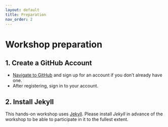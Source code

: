 ```yaml
---
layout: default
title: Preparation
nav_order: 2
---
```

<!-- 
(OPTIONAL) This will be the page going over any installation or registration requirements.
Add, edit, or remove any content below for the workshop in question. 
-->

# Workshop preparation 

<!-- 
Seperate preparation into account creation, file downloads, and software downloads.
However, you can format this as you wish.
An example is provided below.
-->
## 1. Create a GitHub Account
- [Navigate to GitHub](https://github.com/) and sign up for an account if you don’t already have one.
- After registering, sign in to your account.

## 2. Install Jekyll
This hands-on workshop uses [Jekyll](https://jekyllrb.com/docs/installation/). Please install *Jekyll* in advance of the workshop to be able to participate in it to the fullest extent.

<!-- 
## 3. Download website template
You will have an opportunity to download the data during the workshop; however, if you would like to do so ahead of time, it can be downloaded [here](https://www.google.com).
-->

<!-- 

{: .warning }
> This is a warning message. You can use to to mention things like:
>
> - Must be a McMaster Student/Staff to access content/software licenses
> - Windows/MacOS/Linux is not supported

-->

<!-- 
### Windows/Mac Installation
<!-- Usually, linking to an installation guide on the official website of the software is enough, no need to explain how to install. -->
<!-- If there are additional steps not covered in the installation guide, include them -->
<!-- - Steps for installation.

    ![An image to show the step above](assets/img/temporaryInstallationGuide.png)

- More guidance can be found [here](https://www.google.com).

### Linux Installation
- Steps for installation.
- More steps for installation.
- More guidance can be found [here](https://www.google.com).

-->
